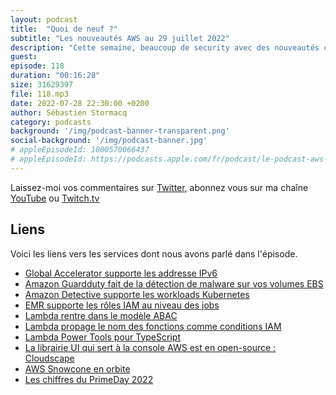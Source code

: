 ```yaml
---
layout: podcast
title:  "Quoi de neuf ?"
subtitle: "Les nouveautés AWS au 29 juillet 2022"
description: "Cette semaine, beaucoup de security avec des nouveautés coté Guardduty et Detective, mais aussi des mouvelles possibilités avec EMR et Lambda. On parle open source avec Lambda Power Tools pour Typescript et Cloudscape, une librairie pour construire des interfaces web. Le bord du cloud s'étend à l'espace, une partie du cloud AWS est dans la station spaciale internationale et on terminera avec les chiffres AWS du dernier Amazon Prime Day, vous savez ? Cette journée de soldes au niveau mondial qui met beaucoup de charge sur nos infrastructures."
guest: 
episode: 118
duration: "00:16:28"
size: 31629397
file: 118.mp3
date: 2022-07-28 22:30:00 +0200   
author: Sébastien Stormacq
category: podcasts
background: '/img/podcast-banner-transparent.png'
social-background: '/img/podcast-banner.jpg'
# appleEpisodeId: 1000570066437
# appleEpisodeId: https://podcasts.apple.com/fr/podcast/le-podcast-aws-en-français/id1452118442
---
```


Laissez-moi vos commentaires sur [Twitter](https://twitter.com/sebsto), abonnez vous sur ma chaîne [YouTube](https://www.youtube.com/sebsto) ou [Twitch.tv](https://www.twitch.tv/sebAWS)

## Liens

Voici les liens vers les services dont nous avons parlé dans l'épisode.

- [Global Accelerator supporte les addresse IPv6](https://aws.amazon.com/blogs/aws/new-for-aws-global-accelerator-internet-protocol-version-6-ipv6-support/)
- [Amazon Guardduty fait de la détection de malware sur vos volumes EBS](https://aws.amazon.com/blogs/aws/new-for-amazon-guardduty-malware-detection-for-amazon-ebs-volumes/)
- [Amazon Detective supporte les workloads Kubernetes](https://aws.amazon.com/blogs/aws/amazon-detective-supports-kubernetes-workloads-on-amazon-eks-for-security-investigations/)
- [EMR supporte les rôles IAM au niveau des jobs](https://aws.amazon.com/about-aws/whats-new/2022/07/fine-grained-access-controls-job-scoped-iam-roles-integration-aws-lake-formation-apache-spark-hive-amazon-emr-ec2-clusters/)
- [Lambda rentre dans le modèle ABAC](https://aws.amazon.com/blogs/compute/scaling-aws-lambda-permissions-with-attribute-based-access-control-abac/)
- [Lambda propage le nom des fonctions comme conditions IAM](https://docs.aws.amazon.com/lambda/latest/dg/lambda-intro-execution-role.html#permissions-executionrole-source-function-arn)
- [Lambda Power Tools pour TypeScript](https://docs.aws.amazon.com/lambda/latest/dg/lambda-intro-execution-role.html#permissions-executionrole-source-function-arn)
- [La librairie UI qui sert à la console AWS est en open-source : Cloudscape](https://cloudscape.design/)
- [AWS Snowcone en orbite](https://aws.amazon.com/blogs/aws/how-we-sent-an-aws-snowcone-into-orbit/)
- [Les chiffres du PrimeDay 2022](https://aws.amazon.com/blogs/aws/amazon-prime-day-2022-aws-for-the-win/)
